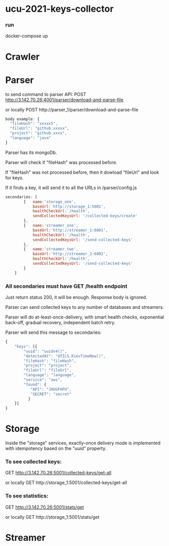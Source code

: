 # ucu-2021-keys-collector

### run 
docker-compose up

# Crawler 


# Parser
to send command to parser API:
POST http://3.142.70.26:4001/parser/download-and-parse-file  

or locally POST http://parser_1/parser/download-and-parse-file  
```javascript
body example: {
  "fileHash": "xxxxx5",
  "fileUrl": "github.xxxxx",
  "project": "github.xxxx",
  "language": "java"
}
```

Parser has its mongoDb.

Parser will check if "fileHash" was processed before. 

If "fileHash" was not processed before, then it dowload  "fileUrl" and look for keys.

If it finds a key, it will send it to all the URLs in /parser/config.js 
```javascript
secondaries: [
        {   name:'storage_one',
            baseUrl:'http://storage_1:5001',
            healthCheckUrl:'/health',
            sendCollectedKeysUrl: '/collected-keys/create'
        },
        {   name:'streamer_one',
            baseUrl:'http://streamer_1:6001',
            healthCheckUrl:'/health',
            sendCollectedKeysUrl: '/send-collected-keys'
        },
        {   name:'streamer_two',
            baseUrl:'http://streamer_2:6002',
            healthCheckUrl:'/health',
            sendCollectedKeysUrl: '/send-collected-keys'
        }
    ]
```
### All secondaries must have GET /health endpoint
Just return status 200, it will be enough. Response body is ignored.

Parser can send collected keys to any number of databases and streamers.

Parser will do at-least-once-delivery, with smart health checks, exponential back-off, gradual recovery, independent batch retry.

Parser will send this message to secondaries:
```javascript
{
    "keys": [{
        "uuid": "uuidv4()",
        "detectedAt": "UTILS.KievTimeNow()",
        "fileHash": "fileHash",
        "project": "project",
        "fileUrl": "fileUrl",
        "language": "language",
        "service": "aws",
        "found": {
           "API": "JHUGFHFH",
           "SECRET": "secret"
          }
    }]
}
```

# Storage
Inside the "storage" services, exactly-once delivery mode is implemented with idempotency based on the "uuid" property.

### To see collected keys:

GET  http://3.142.70.26:5001/collected-keys/get-all

or locally GET http://storage_1:5001/collected-keys/get-all



### To see statistics:

GET  http://3.142.70.26:5001/stats/get

or locally GET http://storage_1:5001/stats/get

# Streamer

